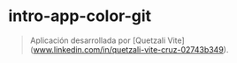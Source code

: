 # intro-app-color-git

> Aplicación desarrollada por [Quetzali Vite] (www.linkedin.com/in/quetzali-vite-cruz-02743b349).
